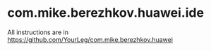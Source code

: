 # com.mike.berezhkov.huawei.ide
All instructions are in https://github.com/YourLeg/com.mike.berezhkov.huawei
